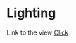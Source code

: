 # Lighting

Link to the view
[Click](https://jaunerc.github.io/WebGL-Tut/examples/lighting-lab/ "Lighting")